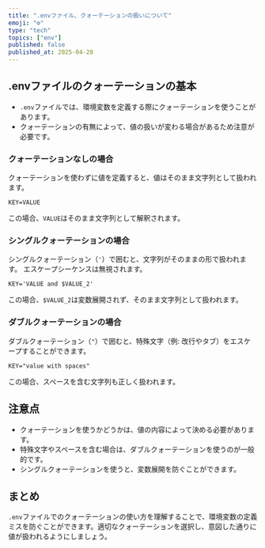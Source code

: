 ```yaml
---
title: ".envファイル、クォーテーションの扱いについて"
emoji: "⚙️"
type: "tech"
topics: ["env"]
published: false
published_at: 2025-04-28
---
```


## .envファイルのクォーテーションの基本

- `.env`ファイルでは、環境変数を定義する際にクォーテーションを使うことがあります。
- クォーテーションの有無によって、値の扱いが変わる場合があるため注意が必要です。

### クォーテーションなしの場合

クォーテーションを使わずに値を定義すると、値はそのまま文字列として扱われます。

```
KEY=VALUE
```

この場合、`VALUE`はそのまま文字列として解釈されます。

### シングルクォーテーションの場合

シングルクォーテーション（`'`）で囲むと、文字列がそのままの形で扱われます。
エスケープシーケンスは無視されます。

```
KEY='VALUE and $VALUE_2'
```

この場合、`$VALUE_2`は変数展開されず、そのまま文字列として扱われます。





### ダブルクォーテーションの場合
ダブルクォーテーション（`"`）で囲むと、特殊文字（例: 改行やタブ）をエスケープすることができます。

```
KEY="value with spaces"
```

この場合、スペースを含む文字列も正しく扱われます。






## 注意点

- クォーテーションを使うかどうかは、値の内容によって決める必要があります。
- 特殊文字やスペースを含む場合は、ダブルクォーテーションを使うのが一般的です。
- シングルクォーテーションを使うと、変数展開を防ぐことができます。

## まとめ

`.env`ファイルでのクォーテーションの使い方を理解することで、環境変数の定義ミスを防ぐことができます。適切なクォーテーションを選択し、意図した通りに値が扱われるようにしましょう。
